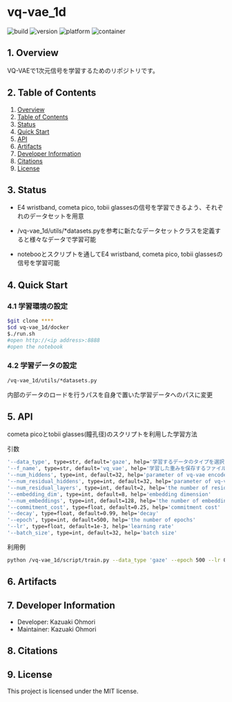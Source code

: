 # vq-vae_1d
![build](https://img.shields.io/badge/build-pass-green.svg?style=flat)
![version](https://img.shields.io/badge/version-v0.01-blue.svg?style=flat)
![platform](https://img.shields.io/badge/platform-linux-lightgrey.svg?style=flat)
![container](https://img.shields.io/badge/container-ready-green.svg?style=flat)
## 1. <a name='Overview'></a>Overview
VQ-VAEで1次元信号を学習するためのリポジトリです。

##  2. <a name='TableofContents'></a>Table of Contents
1. [Overview](#Overview)
2. [Table of Contents](#TableofContents)
3. [Status](#Status)
4. [Quick Start](#QuickStart)
5. [API](#API)
6. [Artifacts](#Artifacts)
7. [Developer Information](#DeveloperInformation)
8. [Citations](#Citations)
9. [License](#License)
    <!-- 10. [Code Structure](#CodeStructure)
    11. [Requirement](#Requirement)
    12. [Dependences](#Dependences)
    13. [Installation](#Installation) -->

##  3. <a name='Status'></a>Status
- E4 wristband, cometa pico, tobii glassesの信号を学習できるよう、それぞれのデータセットを用意

- /vq-vae_1d/utils/*datasets.pyを参考に新たなデータセットクラスを定義すると様々なデータで学習可能

- notebooとスクリプトを通してE4 wristband, cometa pico, tobii glassesの信号を学習可能

##  4. <a name='QuickStart'></a>Quick Start
### 4.1 学習環境の設定
```bash
$git clone ****
$cd vq-vae_1d/docker
$./run.sh
#open http://<ip address>:8888
#open the notebook
```

### 4.2 学習データの設定
```bash
/vq-vae_1d/utils/*datasets.py
```
内部のデータのロードを行うパスを自身で置いた学習データへのパスに変更


##  5. <a name='API'></a>API
cometa picoとtobii glasses(瞳孔径)のスクリプトを利用した学習方法

引数
```bash
'--data_type', type=str, default='gaze', help='学習するデータのタイプを選択　ex: gaze, emg, bvp, gsr, temperature'
'--f_name', type=str, default='vq_vae', help='学習した重みを保存するファイルの選択'
'--num_hiddens', type=int, default=32, help='parameter of vq-vae encoder and decoder'
'--num_residual_hiddens', type=int, default=32, help='parameter of vq-vae'
'--num_residual_layers', type=int, default=2, help='the number of residual layer'
'--embedding_dim', type=int, default=8, help='embedding dimension'
'--num_embeddings', type=int, default=128, help='the number of embeddings'
'--commitment_cost', type=float, default=0.25, help='commitment cost'
'--decay', type=float, default=0.99, help='decay'
'--epoch', type=int, default=500, help='the number of epochs'
'--lr', type=float, default=1e-3, help='learning rate'
'--batch_size', type=int, default=32, help='batch size'
```


利用例
```bash
python /vq-vae_1d/script/train.py --data_type 'gaze' --epoch 500 --lr 0.001 --batch_size 256
```


##  6. <a name='Artifacts'></a>Artifacts

##  7. <a name='DeveloperInformation'></a>Developer Information
- Developer: Kazuaki Ohmori
- Maintainer: Kazuaki Ohmori

##  8. <a name='Citations'></a>Citations

##  9. <a name='License'></a>License
This project is licensed under the MIT license.
